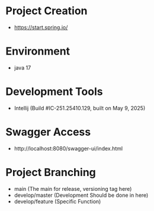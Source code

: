 # Project Creation

- https://start.spring.io/

# Environment

- java 17

# Development Tools
- Intellij (Build #IC-251.25410.129, built on May 9, 2025)

# Swagger Access
- http://localhost:8080/swagger-ui/index.html

# Project Branching

- main (The main for release, versioning tag here)
- develop/master (Development Should be done in here)
- develop/feature (Specific Function)